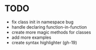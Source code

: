 # TODO

- fix class init in namespace bug
- handle declaring function-in-function
- create more magic methods for classes
- add more examples
- create syntax highlighter (gh-19)
